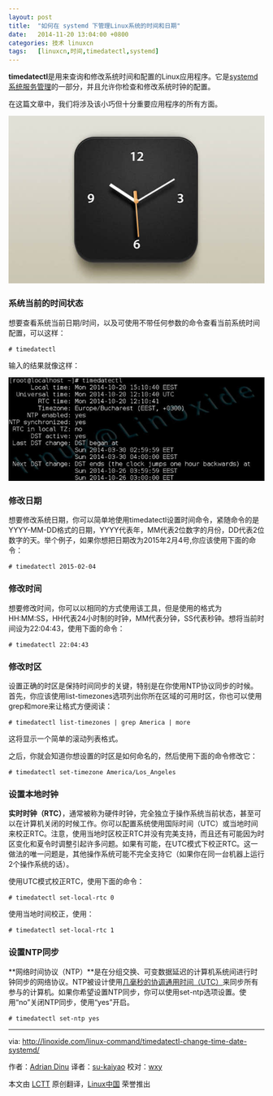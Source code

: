 ```yaml
---
layout: post
title:	"如何在 systemd 下管理Linux系统的时间和日期"
date:	2014-11-20 13:04:00 +0800 
categories:	技术 linuxcn 
tags:	[linuxcn,时间,timedatectl,systemd]
---
```



**timedatectl**是用来查询和修改系统时间和配置的Linux应用程序。它是[systemd 系统服务管理](http://www.freedesktop.org/wiki/Software/systemd/)的一部分，并且允许你检查和修改系统时钟的配置。


在这篇文章中，我们将涉及该小巧但十分重要应用程序的所有方面。


![](/Asserts/Images/album/201411/20/130447i44433k0h2vz1cj3.jpg)


### 系统当前的时间状态


想要查看系统当前日期/时间，以及可使用不带任何参数的命令查看当前系统时间配置，可以这样：



```
# timedatectl

```

输入的结果就像这样：


![](/Asserts/Images/album/201411/20/130450wfhhct8nnchrgfgh.jpg)


### 修改日期


想要修改系统日期，你可以简单地使用timedatectl设置时间命令，紧随命令的是YYYY-MM-DD格式的日期，YYYY代表年，MM代表2位数字的月份，DD代表2位数字的天。举个例子，如果你想把日期改为2015年2月4号,你应该使用下面的命令：



```
# timedatectl 2015-02-04

```

### 修改时间


想要修改时间，你可以以相同的方式使用该工具，但是使用的格式为HH:MM:SS，HH代表24小时制的时钟，MM代表分钟，SS代表秒钟。想将当前时间设为22:04:43，使用下面的命令：



```
# timedatectl 22:04:43

```

### 修改时区


设置正确的时区是保持时间同步的关键，特别是在你使用NTP协议同步的时候。首先，你应该使用list-timezones选项列出你所在区域的可用时区，你也可以使用grep和more来让格式方便阅读：



```
# timedatectl list-timezones | grep America | more

```

这将显示一个简单的滚动列表格式。


之后，你就会知道你想设置的时区是如何命名的，然后使用下面的命令修改它：



```
# timedatectl set-timezone America/Los_Angeles

```

### 设置本地时钟


**实时时钟（RTC）**，通常被称为硬件时钟，完全独立于操作系统当前状态，甚至可以在计算机关闭的时候工作。你可以配置系统使用国际时间（UTC）或当地时间来校正RTC。注意，使用当地时区校正RTC并没有完美支持，而且还有可能因为时区变化和夏令时调整引起许多问题。如果有可能，在UTC模式下校正RTC。这一做法的唯一问题是，其他操作系统可能不完全支持它（如果你在同一台机器上运行2个操作系统的话）。


使用UTC模式校正RTC，使用下面的命令：



```
# timedatectl set-local-rtc 0

```

使用当地时间校正，使用：



```
# timedatectl set-local-rtc 1

```

### 设置NTP同步


**网络时间协议（NTP）**是在分组交换、可变数据延迟的计算机系统间进行时钟同步的网络协议。NTP被设计使用[几毫秒的协调通用时间（UTC）](https://en.wikipedia.org/wiki/Coordinated_Universal_Time)来同步所有参与的计算机。如果你希望设置NTP同步，你可以使用set-ntp选项设置。使用“no”关闭NTP同步，使用“yes”开启。



```
# timedatectl set-ntp yes

```



---


via: <http://linoxide.com/linux-command/timedatectl-change-time-date-systemd/>


作者：[Adrian Dinu](http://linoxide.com/author/adriand/) 译者：[su-kaiyao](https://github.com/su-kaiyao) 校对：[wxy](https://github.com/wxy)


本文由 [LCTT](https://github.com/LCTT/TranslateProject) 原创翻译，[Linux中国](http://linux.cn/) 荣誉推出
